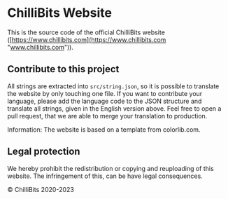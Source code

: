 # ChilliBits Website
This is the source code of the official ChilliBits website ([https://www.chillibits.com](https://www.chillibits.com "www.chillibits.com")).

## Contribute to this project
All strings are extracted into `src/string.json`, so it is possible to translate the website by only touching one file. If you want to contribute your language, please add the language code to the JSON structure and translate all strings, given in the English version above. Feel free to open a pull request, that we are able to merge your translation to production.

Information: The website is based on a template from colorlib.com.

## Legal protection
We hereby prohibit the redistribution or copying and reuploading of this website. The infringement of this, can be have legal consequences.

© ChilliBits 2020-2023
